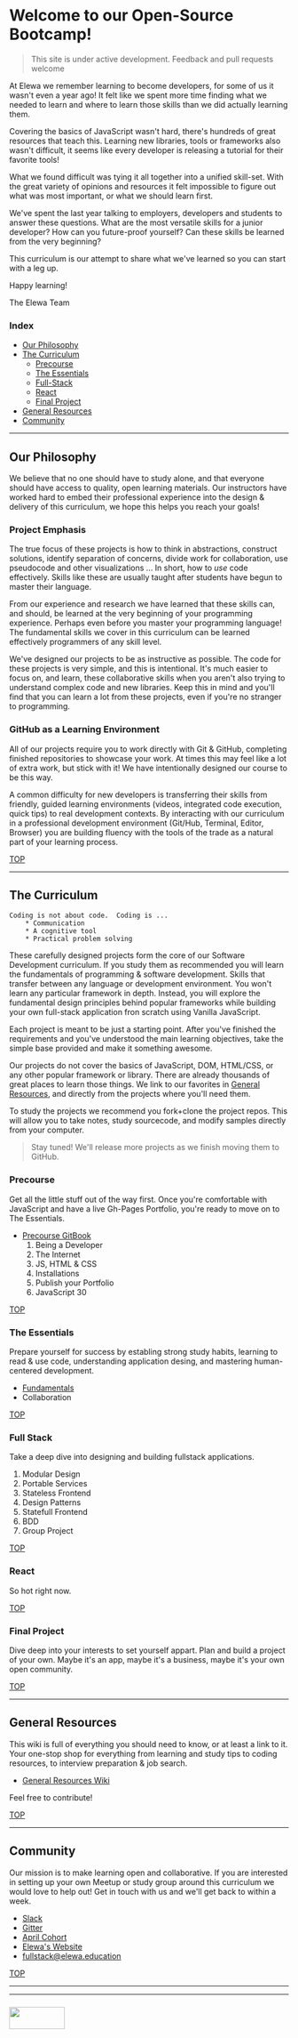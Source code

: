 # Welcome to our Open-Source Bootcamp!


> This site is under active development. Feedback and pull requests welcome


At Elewa we remember learning to become developers, for some of us it wasn't even a year ago!  It felt like we spent more time finding what we needed to learn and where to learn those skills than we did actually learning them.

Covering the basics of JavaScript wasn't hard, there's hundreds of great resources that teach this.  Learning new libraries, tools or frameworks also wasn't difficult, it seems like every developer is releasing a tutorial for their favorite tools! 

What we found difficult was tying it all together into a unified skill-set. With the great variety of opinions and resources it felt impossible to figure out what was most important, or what we should learn first.  

We've spent the last year talking to employers, developers and students to answer these questions.  What are the most versatile skills for a junior developer?  How can you future-proof yourself?  Can these skills be learned from the very beginning?

This curriculum is our attempt to share what we've learned so you can start with a leg up.  

Happy learning!

The Elewa Team

### Index
* [Our Philosophy](#our-philosophy)
* [The Curriculum](#the-curriculum)
    * [Precourse](#pre-requisites)
    * [The Essentials](#the-essentials)
    * [Full-Stack](#full-stack)
    * [React](#react)
    * [Final Project](#final-project)
* [General Resources](#general-resources)
* [Community](#community)

___

## Our Philosophy

We believe that no one should have to study alone, and that everyone should have access to quality, open learning materials. Our instructors have worked hard to embed their professional experience into the design & delivery of this curriculum, we hope this helps you reach your goals!

### Project Emphasis

The true focus of these projects is how to think in abstractions, construct solutions, identify separation of concerns, divide work for collaboration, use pseudocode and other visualizations ...  In short, how to _use_ code effectively.  Skills like these are usually taught after students have begun to master their language.  

From our experience and research we have learned that these skills can, and should, be learned at the very beginning of your programming experience. Perhaps even before you master your programming language! The fundamental skills we cover in this curriculum can be learned effectively programmers of any skill level.  

We've designed our projects to be as instructive as possible.  The code for these projects is very simple, and this is intentional.  It's much easier to focus on, and learn, these collaborative skills when you aren't also trying to understand complex code and new libraries.  Keep this in mind and you'll find that you can learn a lot from these projects, even if you're no stranger to programming.

### GitHub as a Learning Environment

All of our projects require you to work directly with Git & GitHub, completing finished repositories to showcase your work.  At times this may feel like a lot of extra work, but stick with it! We have intentionally designed our course to be this way.  

A common difficulty for new developers is transferring their skills from friendly, guided learning environments (videos, integrated code execution, quick tips) to real development contexts.  By interacting with our curriculum in a professional development environment (Git/Hub, Terminal, Editor, Browser) you are building fluency with the tools of the trade as a natural part of your learning process. 


[TOP](#index)

---

## The Curriculum
```
Coding is not about code.  Coding is ...
    * Communication
    * A cognitive tool
    * Practical problem solving
```

These carefully designed projects form the core of our Software Development curriculum.  If you study them as recommended you will learn the fundamentals of programming & software development.  Skills that transfer between any language or development environment.  You won't learn any particular framework in depth. Instead, you will explore the fundamental design principles behind popular frameworks while building your own full-stack application fron scratch using Vanilla JavaScript.

Each project is meant to be just a starting point.  After you've finished the requirements and you've understood the main learning objectives, take the simple base provided and make it something awesome.

Our projects do not cover the basics of JavaScript, DOM, HTML/CSS, or any other popular framework or library.  There are already thousands of great places to learn those things.  We link to our favorites in [General Resources](https://github.com/elewa-academy/General-Resources/wiki), and directly from the projects where you'll need them.

To study the projects we recommend you fork+clone the project repos.  This will allow you to take notes, study sourcecode, and modify samples directly from your computer.

> Stay tuned!  We'll release more projects as we finish moving them to GitHub.

### Precourse

Get all the little stuff out of the way first. Once you're comfortable with JavaScript and have a live Gh-Pages Portfolio, you're ready to move on to The Essentials.

* [Precourse GitBook](https://elewa-academy.github.io/Precourse/)
  1. Being a Developer
  2. The Internet
  3. JS, HTML & CSS
  4. Installations
  5. Publish your Portfolio
  6. JavaScript 30

[TOP](#index)

### The Essentials

Prepare yourself for success by establing strong study habits, learning to read & use code, understanding application desing, and mastering human-centered development.

* [Fundamentals](https://elewa-academy.github.io/Fundamentals/)
* Collaboration

[TOP](#index)

### Full Stack

Take a deep dive into designing and building fullstack applications.

1. Modular Design
2. Portable Services
3. Stateless Frontend
4. Design Patterns
5. Statefull Frontend
6. BDD 
7. Group Project 

[TOP](#index)

### React

So hot right now.

[TOP](#index)

### Final Project

Dive deep into your interests to set yourself appart.  Plan and build a project of your own. Maybe it's an app, maybe it's a business, maybe it's your own open community.  


[TOP](#index)

---

## General Resources

This wiki is full of everything you should need to know, or at least a link to it.  Your one-stop shop for everything from learning and study tips to coding resources, to interview preparation & job search.  

* [General Resources Wiki](https://github.com/elewa-academy/General-Resources/wiki)

Feel free to contribute!


[TOP](#index)

---
## Community

Our mission is to make learning open and collaborative. If you are interested in setting up your own Meetup or study group around this curriculum we would love to help out!  Get in touch with us and we'll get back to within a week.


* [Slack](https://join.slack.com/t/elewa-academy/shared_invite/enQtMjk4OTA3OTM1NjIwLTA2ZmQ0NDVhNjQxZWM2NjNhNmMyNmVhZGNhZmJmZTY1OWQ4Nzc0ZTkzZGE3NjdiYTYwYThlNzI3YTg2NGM5MGM)
* [Gitter](https://gitter.im/elewa-academy)
* [April Cohort](https://elewa-academy.github.io/April-2018/)
* [Elewa's Website](http://elewa.education)
* fullstack@elewa.education


[TOP](#index)


___
___
### <a href="http://elewa.education/blog" target="_blank"><img src="https://user-images.githubusercontent.com/18554853/34921062-506450ae-f97d-11e7-875f-6feeb26ad72d.png" width="100" height="40"/></a>
